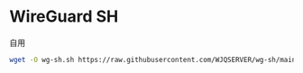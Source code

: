 # WireGuard SH

自用

```bash
wget -O wg-sh.sh https://raw.githubusercontent.com/WJQSERVER/wg-sh/main/wg-sh.sh && chmod +x wg-sh.sh &&./wg-sh.sh
```
